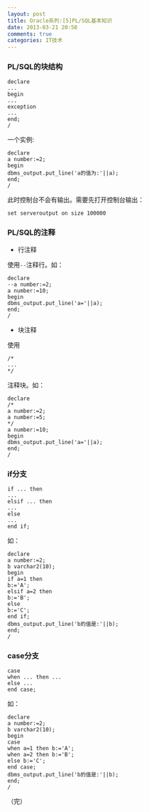 ```yaml
---
layout: post
title: Oracle系列:[5]PL/SQL基本知识
date: 2013-03-21 20:58
comments: true
categories: IT技术
---
```

### PL/SQL的块结构

```
declare
...
begin
...
exception
...
end;
/
```

一个实例:

```
declare
a number:=2;
begin
dbms_output.put_line('a的值为:'||a);
end;
/
```

<!-- more -->

此时控制台不会有输出。需要先打开控制台输出：

```
set serveroutput on size 100000
```

### PL/SQL的注释
- 行注释

使用`--`注释行。如：

```
declare
--a number:=2;
a number:=10;
begin
dbms_output.put_line('a='||a);
end;
/
```

- 块注释

使用

```
/*
...
*/
```

注释块。如：

```
declare
/*
a number:=2;
a number:=5;
*/
a number:=10;
begin
dbms_output.put_line('a='||a);
end;
/
```

### if分支

```
if ... then
...
elsif ... then
...
else
...
end if;
```

如：

```
declare
a number:=2;
b varchar2(10);
begin
if a=1 then
b:='A';
elsif a=2 then
b:='B';
else
b:='C';
end if;
dbms_output.put_line('b的值是:'||b);
end;
/
```

### case分支

```
case
when ... then ...
else ...
end case;
```

如：

```
declare
a number:=2;
b varchar2(10);
begin
case
when a=1 then b:='A';
when a=2 then b:='B';
else b:='C';
end case;
dbms_output.put_line('b的值是:'||b);
end;
/
```

（完）
